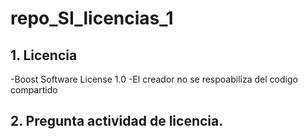 # repo_SI_licencias_1
## 1. Licencia
 -Boost Software License 1.0
 -El creador no se respoabiliza del codigo compartido
## 2. Pregunta actividad de licencia.
